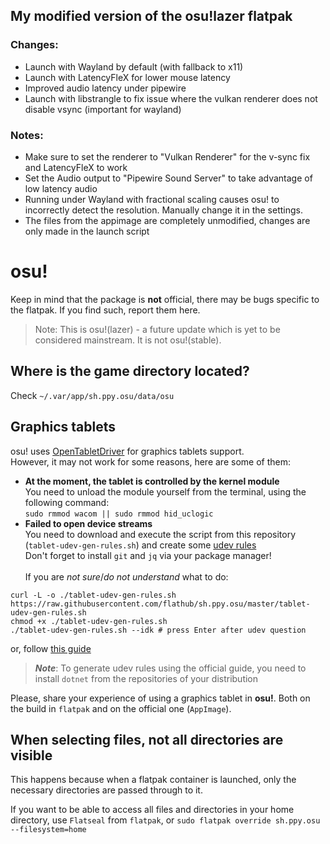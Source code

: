 ## My modified version of the osu!lazer flatpak
### Changes:
- Launch with Wayland by default (with fallback to x11)
- Launch with LatencyFleX for lower mouse latency
- Improved audio latency under pipewire
- Launch with libstrangle to fix issue where the vulkan renderer does not disable vsync (important for wayland)
### Notes:
- Make sure to set the renderer to "Vulkan Renderer" for the v-sync fix and LatencyFleX to work
- Set the Audio output to "Pipewire Sound Server" to take advantage of low latency audio
- Running under Wayland with fractional scaling causes osu! to incorrectly detect the resolution. Manually change it in the settings.
- The files from the appimage are completely unmodified, changes are only made in the launch script

# osu!
Keep in mind that the package is **not** official, there may be bugs specific to the flatpak. If you find such, report them here.
> Note: This is osu!(lazer) - a future update which is yet to be considered mainstream. It is not osu!(stable).

## Where is the game directory located?
Check `~/.var/app/sh.ppy.osu/data/osu`

## Graphics tablets
osu! uses [OpenTabletDriver](https://github.com/OpenTabletDriver/OpenTabletDriver) for graphics tablets support. \
However, it may not work for some reasons, here are some of them:
 - **At the moment, the tablet is controlled by the kernel module** \
You need to unload the module yourself from the terminal, using the following command: \
`sudo rmmod wacom || sudo rmmod hid_uclogic`
 - **Failed to open device streams** \
You need to download and execute the script from this repository (`tablet-udev-gen-rules.sh`) and create some [udev rules](https://wiki.archlinux.org/title/udev)\
Don't forget to install `git` and `jq` via your package manager! \
\
If you are *not sure*/*do not understand* what to do:
```
curl -L -o ./tablet-udev-gen-rules.sh https://raw.githubusercontent.com/flathub/sh.ppy.osu/master/tablet-udev-gen-rules.sh
chmod +x ./tablet-udev-gen-rules.sh
./tablet-udev-gen-rules.sh --idk # press Enter after udev question
```
or, follow [this guide](https://opentabletdriver.net/Wiki/FAQ/Linux#fail-device-streams)
> **_Note_**: To generate udev rules using the official guide, you need to install `dotnet` from the repositories of your distribution

Please, share your experience of using a graphics tablet in **osu!**. Both on the build in `flatpak` and on the official one (`AppImage`).

## When selecting files, not all directories are visible
This happens because when a flatpak container is launched, only the necessary directories are passed through to it.

If you want to be able to access all files and directories in your home directory, use `Flatseal` from `flatpak`, or `sudo flatpak override sh.ppy.osu --filesystem=home`
